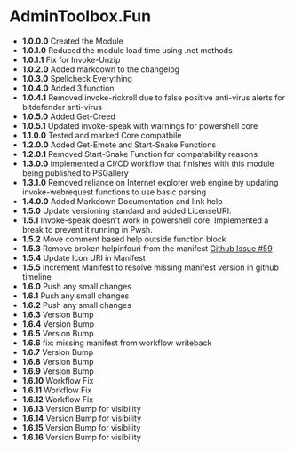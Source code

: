 # **AdminToolbox.Fun**

* **1.0.0.0** Created the Module
* **1.0.1.0** Reduced the module load time using .net methods
* **1.0.1.1** Fix for Invoke-Unzip
* **1.0.2.0** Added markdown to the changelog
* **1.0.3.0** Spellcheck Everything
* **1.0.4.0** Added 3 function
* **1.0.4.1** Removed invoke-rickroll due to false positive anti-virus alerts for bitdefender anti-virus
* **1.0.5.0** Added Get-Creed
* **1.0.5.1** Updated invoke-speak with warnings for powershell core
* **1.1.0.0** Tested and marked Core compatbile
* **1.2.0.0** Added Get-Emote and Start-Snake Functions
* **1.2.0.1** Removed Start-Snake Function for compatability reasons
* **1.3.0.0** Implemented a CI/CD workflow that finishes with this module being published to PSGallery
* **1.3.1.0** Removed reliance on Internet explorer web engine by updating invoke-webrequest functions to use basic parsing
* **1.4.0.0** Added Markdown Documentation and link help
* **1.5.0** Update versioning standard and added LicenseURI.
* **1.5.1** Invoke-speak doesn't work in powershell core. Implemented a break to prevent it running in Pwsh.
* **1.5.2** Move comment based help outside function block
* **1.5.3** Remove broken helpinfouri from the manifest [Github Issue #59](https://github.com/TheTaylorLee/AdminToolbox/issues/59)
* **1.5.4** Update Icon URI in Manifest
* **1.5.5** Increment Manifest to resolve missing manifest version in github timeline
* **1.6.0** Push any small changes
* **1.6.1** Push any small changes
* **1.6.2** Push any small changes
* **1.6.3** Version Bump
* **1.6.4** Version Bump
* **1.6.5** Version Bump
* **1.6.6** fix: missing manifest from workflow writeback
* **1.6.7** Version Bump
* **1.6.8** Version Bump
* **1.6.9** Version Bump
* **1.6.10** Workflow Fix
* **1.6.11** Workflow Fix
* **1.6.12** Workflow Fix
* **1.6.13** Version Bump for visibility
* **1.6.14** Version Bump for visibility
* **1.6.15** Version Bump for visibility
* **1.6.16** Version Bump for visibility
